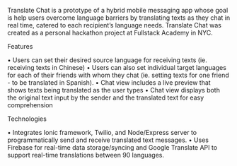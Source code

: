 Translate Chat is a prototype of a hybrid mobile messaging app whose goal is help users overcome language barriers by translating texts as they chat in real time, catered to each recipient’s language needs. Translate Chat was created as a personal hackathon project at Fullstack Academy in NYC.

Features

•	Users can set their desired source language for receiving texts (ie. receiving texts in Chinese) 
•	Users can also set individual target languages for each of their friends with whom they chat (ie. setting texts for one friend - to be translated in Spanish).
•	Chat view includes a live preview that shows texts being translated as the user types
•	Chat view displays both the original text input by the sender and the translated text for easy comprehension

Technologies

•	Integrates Ionic framework, Twilio, and Node/Express server to programmatically send and receive translated text messages. 
•	Uses Firebase for real-time data storage/syncing  and Google Translate API to support real-time translations between 90 languages.
